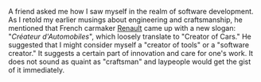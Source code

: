 A friend asked me how I saw myself in the realm of software development.
As I retold my earlier musings about engineering and craftsmanship, he
mentioned that French carmaker [Renault](http://www.renault.fr) came
up with a new slogan: "_Cr&eacute;ateur d'Automobiles_", which loosely
translate to "Creator of Cars."  He suggested that I might consider myself a
"creator of tools" or a "software creator."  It suggests a certain part of
innovation and care for one's work.  It does not sound as quaint as "craftsman"
and laypeople would get the gist of it immediately.

